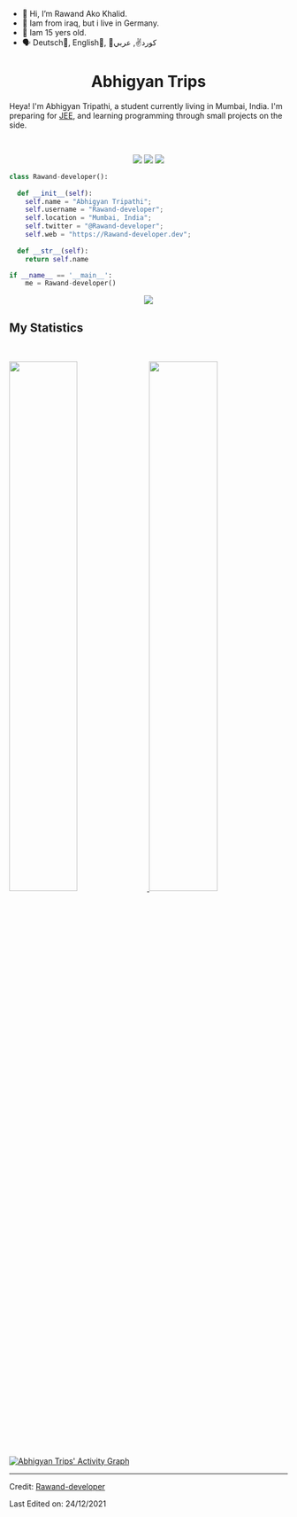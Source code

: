 - 👋 Hi, I’m Rawand Ako Khalid.
- 🏡 Iam from iraq, but i live in Germany.
- 🙆 Iam 15 yers old. 
- 🗣️ Deutsch👐, English👋, 💪کورد✌️, عربي

<h1 align="center">
  <b>Abhigyan Trips</b>
</h1>

Heya! I'm Abhigyan Tripathi, a student currently living in Mumbai, India. I'm preparing for 
<a href="https://en.wikipedia.org/wiki/Joint_Entrance_Examination">JEE</a>, 
and learning programming through small projects  on the side.

<br>

<p>
<div align="center">
  <img src="https://img.shields.io/badge/-HTML-c58545?style=for-the-badge&logo=html5&logoColor=c58545&labelColor=282828">
  <img src="https://img.shields.io/badge/-CSS-d1a01f?style=for-the-badge&logo=css3&logoColor=d1a01f&labelColor=282828">
  <img src="https://img.shields.io/badge/-Python-98b982?style=for-the-badge&logo=python&logoColor=98b982&labelColor=282828">
</div>
</p>

```python
class Rawand-developer():
    
  def __init__(self):
    self.name = "Abhigyan Tripathi";
    self.username = "Rawand-developer";
    self.location = "Mumbai, India";
    self.twitter = "@Rawand-developer";
    self.web = "https://Rawand-developer.dev";
  
  def __str__(self):
    return self.name

if __name__ == '__main__':
    me = Rawand-developer()
```

<div align="center">
  <a href="https://open.spotify.com/user/6s6pbtefezpookh8gwnkko15v">
    <img src="https://readme-spotify-tingz.vercel.app/api/now-playing">
  </a>
</div>

<!--
<div align="center">
  <a href="https://open.spotify.com/user/6s6pbtefezpookh8gwnkko15v">
    <img src="https://spotify-readme-theta-virid.vercel.app/api?scan=true&theme=dark" width="240px">
  </a>
</div>
-->

## My Statistics

<br/>
<p align="left">
  <a href="https://Rawand-developer.dev/">
  <img width="49.5%" src="https://github-readme-stats.vercel.app/api?username=Rawand-developer&show_icons=true&theme=gruvbox&hide_border=true" />
    <img width="49.5%" src="https://github-readme-streak-stats.herokuapp.com/?user=Rawand-developer&theme=gruvbox&hide_border=true" />
  </a>
</p>
<br>

[![Abhigyan Trips' Activity Graph](https://activity-graph.herokuapp.com/graph?username=Rawand-developer&custom_title=Abhigyan%20Trips's%20Contribution%20Graph&theme=gruvbox&bg_color=282828&hide_border=true&line=d1a01f&point=c58545)](https://Rawand-developer.dev)

------

Credit: [Rawand-developer](https://github.com/Rawand-developer)

Last Edited on: 24/12/2021
